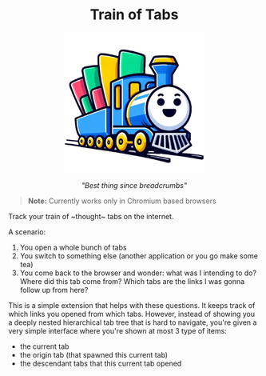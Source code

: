 <div align="center">

<h1>Train of Tabs</h1>

<img height="280" src="./assets/cover_no_bg.png" alt="a smiling train carrying browser tabs"/>

<p><i>"Best thing since breadcrumbs"</i></p>

</div>

> **Note:**
> Currently works only in Chromium based browsers

Track your train of ~thought~ tabs on the internet.

A scenario:
1. You open a whole bunch of tabs
2. You switch to something else (another application or you go make some tea)
3. You come back to the browser and wonder: what was I intending to do? Where did this tab come from? Which tabs are the links I was gonna follow up from here?

This is a simple extension that helps with these questions. It keeps track of which links you opened from which tabs. However, instead of showing you a deeply nested hierarchical tab tree that is hard to navigate, you're given a very simple interface where you're shown at most 3 type of items:
- the current tab
- the origin tab (that spawned this current tab)
- the descendant tabs that this current tab opened

